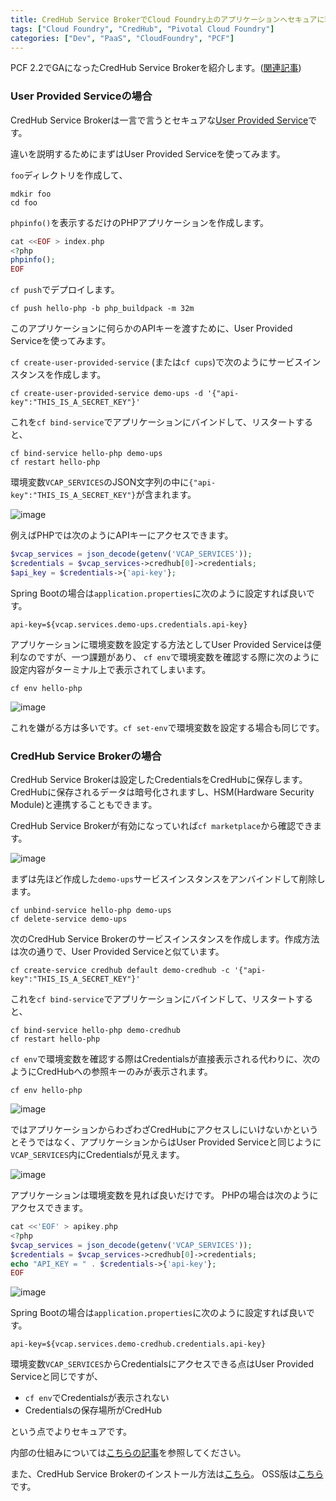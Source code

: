 ```yaml
---
title: CredHub Service BrokerでCloud Foundry上のアプリケーションへセキュアに環境変数を設定
tags: ["Cloud Foundry", "CredHub", "Pivotal Cloud Foundry"]
categories: ["Dev", "PaaS", "CloudFoundry", "PCF"]
---
```


PCF 2.2でGAになったCredHub Service Brokerを紹介します。([関連記事](https://content.pivotal.io/blog/how-pivotal-cloud-foundry-2-2-helps-you-improve-the-metrics-that-matter#CredHub))


### User Provided Serviceの場合

CredHub Service Brokerは一言で言うとセキュアな[User Provided Service](https://docs.cloudfoundry.org/devguide/services/user-provided.html)です。

違いを説明するためにまずはUser Provided Serviceを使ってみます。

`foo`ディレクトリを作成して、

```
mdkir foo
cd foo
```

`phpinfo()`を表示するだけのPHPアプリケーションを作成します。

```php
cat <<EOF > index.php
<?php
phpinfo();
EOF
```

`cf push`でデプロイします。

```
cf push hello-php -b php_buildpack -m 32m
```

このアプリケーションに何らかのAPIキーを渡すために、User Provided Serviceを使ってみます。

`cf create-user-provided-service` (または`cf cups`)で次のようにサービスインスタンスを作成します。

```
cf create-user-provided-service demo-ups -d '{"api-key":"THIS_IS_A_SECRET_KEY"}'
```

これを`cf bind-service`でアプリケーションにバインドして、リスタートすると、

```
cf bind-service hello-php demo-ups
cf restart hello-php
```

環境変数`VCAP_SERVICES`のJSON文字列の中に`{"api-key":"THIS_IS_A_SECRET_KEY"}`が含まれます。

![image](https://user-images.githubusercontent.com/106908/43475764-bbd193ba-9531-11e8-8f3a-d1f544436417.png)

例えばPHPでは次のようにAPIキーにアクセスできます。

```php
$vcap_services = json_decode(getenv('VCAP_SERVICES'));
$credentials = $vcap_services->credhub[0]->credentials;
$api_key = $credentials->{'api-key'};
```

Spring Bootの場合は`application.properties`に次のように設定すれば良いです。

```properties
api-key=${vcap.services.demo-ups.credentials.api-key}
```

アプリケーションに環境変数を設定する方法としてUser Provided Serviceは便利なのですが、一つ課題があり、
`cf env`で環境変数を確認する際に次のように設定内容がターミナル上で表示されてしまいます。

```
cf env hello-php
```

![image](https://user-images.githubusercontent.com/106908/43475768-bf662da6-9531-11e8-8317-c8b73595671b.png)

これを嫌がる方は多いです。`cf set-env`で環境変数を設定する場合も同じです。

### CredHub Service Brokerの場合

CredHub Service Brokerは設定したCredentialsをCredHubに保存します。CredHubに保存されるデータは暗号化されますし、HSM(Hardware Security Module)と連携することもできます。

CredHub Service Brokerが有効になっていれば`cf marketplace`から確認できます。

![image](https://user-images.githubusercontent.com/106908/43475831-e90670ee-9531-11e8-9f7a-539c2eeb1dd0.png)

まずは先ほど作成した`demo-ups`サービスインスタンスをアンバインドして削除します。

```
cf unbind-service hello-php demo-ups
cf delete-service demo-ups
```

次のCredHub Service Brokerのサービスインスタンスを作成します。作成方法は次の通りで、User Provided Serviceと似ています。

```
cf create-service credhub default demo-credhub -c '{"api-key":"THIS_IS_A_SECRET_KEY"}'
```

これを`cf bind-service`でアプリケーションにバインドして、リスタートすると、

```
cf bind-service hello-php demo-credhub
cf restart hello-php
```

`cf env`で環境変数を確認する際はCredentialsが直接表示される代わりに、次のようにCredHubへの参照キーのみが表示されます。

```
cf env hello-php
```

![image](https://user-images.githubusercontent.com/106908/43476117-b5773276-9532-11e8-8a00-6e6801d1a121.png)

ではアプリケーションからわざわざCredHubにアクセスしにいけないかというとそうではなく、アプリケーションからはUser Provided Serviceと同じように`VCAP_SERVICES`内にCredentialsが見えます。

![image](https://user-images.githubusercontent.com/106908/43476040-7cf0b698-9532-11e8-91a7-111ee99c5a61.png)

アプリケーションは環境変数を見れば良いだけです。
PHPの場合は次のようにアクセスできます。

```php
cat <<'EOF' > apikey.php
<?php
$vcap_services = json_decode(getenv('VCAP_SERVICES'));
$credentials = $vcap_services->credhub[0]->credentials;
echo "API_KEY = " . $credentials->{'api-key'};
EOF
```

![image](https://user-images.githubusercontent.com/106908/43477160-705822ec-9535-11e8-8896-c982659b6bcf.png)

Spring Bootの場合は`application.properties`に次のように設定すれば良いです。

```properties
api-key=${vcap.services.demo-credhub.credentials.api-key}
```

環境変数`VCAP_SERVICES`からCredentialsにアクセスできる点はUser Provided Serviceと同じですが、

* `cf env`でCredentialsが表示されない
* Credentialsの保存場所がCredHub

という点でよりセキュアです。

内部の仕組みについては[こちらの記事](https://content.pivotal.io/pivotal-blog/enterprise-architects-its-time-to-learn-how-the-credhub-service-broker-applies-the-principle-of-least-privilege-to-your-secrets)を参照してください。

また、CredHub Service Brokerのインストール方法は[こちら](https://docs.pivotal.io/credhub-service-broker/)。
OSS版は[こちら](https://github.com/cloudfoundry/secure-credentials-broker)です。
